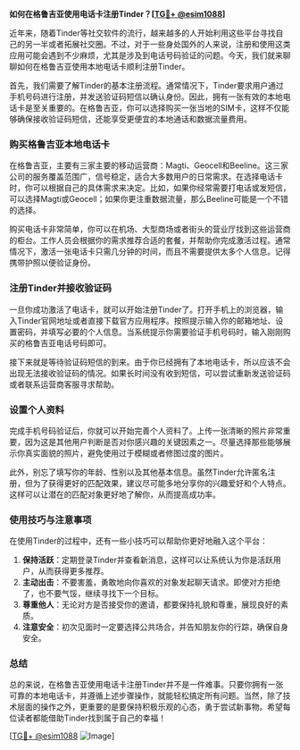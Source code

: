 **如何在格鲁吉亚使用电话卡注册Tinder？[[TG💪+ @esim1088](https://t.me/s/esim1088)]**

近年来，随着Tinder等社交软件的流行，越来越多的人开始利用这些平台寻找自己的另一半或者拓展社交圈。不过，对于一些身处国外的人来说，注册和使用这类应用可能会遇到不少麻烦，尤其是涉及到电话号码验证的问题。今天，我们就来聊聊如何在格鲁吉亚使用本地电话卡顺利注册Tinder。

首先，我们需要了解Tinder的基本注册流程。通常情况下，Tinder要求用户通过手机号码进行注册，并发送验证码短信以确认身份。因此，拥有一张有效的本地电话卡是至关重要的。在格鲁吉亚，你可以选择购买一张当地的SIM卡，这样不仅能够确保接收验证码短信，还能享受更便宜的本地通话和数据流量费用。

### 购买格鲁吉亚本地电话卡

在格鲁吉亚，主要有三家主要的移动运营商：Magti、Geocell和Beeline。这三家公司的服务覆盖范围广，信号稳定，适合大多数用户的日常需求。在选择电话卡时，你可以根据自己的具体需求来决定。比如，如果你经常需要打电话或发短信，可以选择Magti或Geocell；如果你更注重数据流量，那么Beeline可能是一个不错的选择。

购买电话卡非常简单，你可以在机场、大型商场或者街头的营业厅找到这些运营商的柜台。工作人员会根据你的需求推荐合适的套餐，并帮助你完成激活过程。通常情况下，激活一张电话卡只需几分钟的时间，而且不需要提供太多个人信息。记得携带护照以便验证身份。

### 注册Tinder并接收验证码

一旦你成功激活了电话卡，就可以开始注册Tinder了。打开手机上的浏览器，输入Tinder官网地址或者直接下载官方应用程序。按照提示输入你的邮箱地址、设置密码，并填写必要的个人信息。当系统提示你需要验证手机号码时，输入刚刚购买的格鲁吉亚电话号码即可。

接下来就是等待验证码短信的到来。由于你已经拥有了本地电话卡，所以应该不会出现无法接收验证码的情况。如果长时间没有收到短信，可以尝试重新发送验证码或者联系运营商客服寻求帮助。

### 设置个人资料

完成手机号码验证后，你就可以开始完善个人资料了。上传一张清晰的照片非常重要，因为这是其他用户判断是否对你感兴趣的关键因素之一。尽量选择那些能够展示你真实面貌的照片，避免使用过于模糊或者修图过度的图片。

此外，别忘了填写你的年龄、性别以及其他基本信息。虽然Tinder允许匿名注册，但为了获得更好的匹配效果，建议尽可能多地分享你的兴趣爱好和个人特点。这样可以让潜在的匹配对象更好地了解你，从而提高成功率。

### 使用技巧与注意事项

在使用Tinder的过程中，还有一些小技巧可以帮助你更好地融入这个平台：

1. **保持活跃**：定期登录Tinder并查看新消息，这样可以让系统认为你是活跃用户，从而获得更多推荐。
2. **主动出击**：不要害羞，勇敢地向你喜欢的对象发起聊天请求。即使对方拒绝了，也不要气馁，继续寻找下一个目标。
3. **尊重他人**：无论对方是否接受你的邀请，都要保持礼貌和尊重，展现良好的素质。
4. **注意安全**：初次见面时一定要选择公共场合，并告知朋友你的行踪，确保自身安全。

### 总结

总的来说，在格鲁吉亚使用电话卡注册Tinder并不是一件难事。只要你拥有一张可靠的本地电话卡，并遵循上述步骤操作，就能轻松搞定所有问题。当然，除了技术层面的操作之外，更重要的是要保持积极乐观的心态，勇于尝试新事物。希望每位读者都能借助Tinder找到属于自己的幸福！

[[TG💪+ @esim1088](https://t.me/s/esim1088) ![Image](https://i.postimg.cc/4NQfJmqS/Snipaste-2025-05-13-00-14-12.png)]